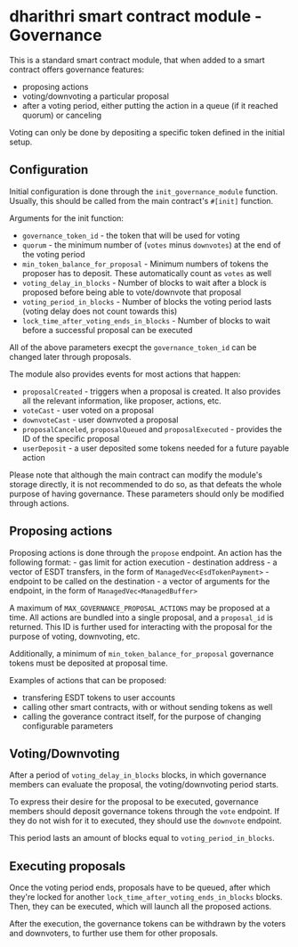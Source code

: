 # dharithri smart contract module - Governance

This is a standard smart contract module, that when added to a smart contract offers governance features:
- proposing actions
- voting/downvoting a particular proposal
- after a voting period, either putting the action in a queue (if it reached quorum) or canceling

Voting can only be done by depositing a specific token defined in the initial setup.

## Configuration

Initial configuration is done through the `init_governance_module` function. Usually, this should be called from the main contract's `#[init]` function.

Arguments for the init function:

- `governance_token_id` - the token that will be used for voting
- `quorum` - the minimum number of (`votes` minus `downvotes`) at the end of the voting period
- `min_token_balance_for_proposal` - Minimum numbers of tokens the proposer has to deposit. These automatically count as `votes` as well
- `voting_delay_in_blocks` - Number of blocks to wait after a block is proposed before being able to vote/downvote that proposal
- `voting_period_in_blocks` - Number of blocks the voting period lasts (voting delay does not count towards this)
- `lock_time_after_voting_ends_in_blocks` - Number of blocks to wait before a successful proposal can be executed

All of the above parameters execpt the `governance_token_id` can be changed later through proposals.

The module also provides events for most actions that happen:
- `proposalCreated` - triggers when a proposal is created. It also provides all the relevant information, like proposer, actions, etc.
- `voteCast` - user voted on a proposal
- `downvoteCast` - user downvoted a proposal
- `proposalCanceled`, `proposalQueued` and `proposalExecuted` - provides the ID of the specific proposal
- `userDeposit` - a user deposited some tokens needed for a future payable action

Please note that although the main contract can modify the module's storage directly, it is not recommended to do so, as that defeats the whole purpose of having governance. These parameters should only be modified through actions.

## Proposing actions

Proposing actions is done through the `propose` endpoint. An action has the following format:
    - gas limit for action execution
    - destination address
    - a vector of ESDT transfers, in the form of `ManagedVec<EsdTokenPayment>`
    - endpoint to be called on the destination
    - a vector of arguments for the endpoint, in the form of `ManagedVec<ManagedBuffer>`

A maximum of `MAX_GOVERNANCE_PROPOSAL_ACTIONS` may be proposed at a time. All actions are bundled into a single proposal, and a `proposal_id` is returned. This ID is further used for interacting with the proposal for the purpose of voting, downvoting, etc.

Additionally, a minimum of `min_token_balance_for_proposal` governance tokens must be deposited at proposal time.

Examples of actions that can be proposed:
- transfering ESDT tokens to user accounts
- calling other smart contracts, with or without sending tokens as well
- calling the goverance contract itself, for the purpose of changing configurable parameters

## Voting/Downvoting

After a period of `voting_delay_in_blocks` blocks, in which governance members can evaluate the proposal, the voting/downvoting period starts.

To express their desire for the proposal to be executed, governance members should deposit governance tokens through the `vote` endpoint. If they do not wish for it to executed, they should use the `downvote` endpoint.

This period lasts an amount of blocks equal to `voting_period_in_blocks`.

## Executing proposals

Once the voting period ends, proposals have to be queued, after which they're locked for another `lock_time_after_voting_ends_in_blocks` blocks. Then, they can be executed, which will launch all the proposed actions.

After the execution, the governance tokens can be withdrawn by the voters and downvoters, to further use them for other proposals.
